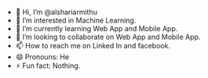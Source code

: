 - 👋 Hi, I’m @alshariarmithu
- 👀 I’m interested in Machine Learning.
- 🌱 I’m currently learning Web App and Mobile App.
- 💞️ I’m looking to collaborate on Web App and Mobile App.
- 📫 How to reach me on Linked In and facebook.
- 😄 Pronouns: He
- ⚡ Fun fact: Nothing.

<!---
alshariarmithu/alshariarmithu is a ✨ special ✨ repository because its `README.md` (this file) appears on your GitHub profile.
You can click the Preview link to take a look at your changes.
--->
